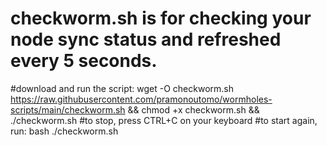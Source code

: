 # checkworm.sh is for checking your node sync status and refreshed every 5 seconds.
#download and run the script:
wget -O checkworm.sh https://raw.githubusercontent.com/pramonoutomo/wormholes-scripts/main/checkworm.sh && chmod +x checkworm.sh && ./checkworm.sh
#to stop, press CTRL+C on your keyboard
#to start again, run:
bash ./checkworm.sh

